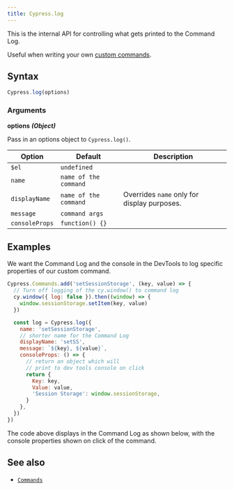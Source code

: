 ```yaml
---
title: Cypress.log
---
```


This is the internal API for controlling what gets printed to the Command Log.

Useful when writing your own
[custom commands](/api/cypress-api/custom-commands).

## Syntax

```javascript
Cypress.log(options)
```

### Arguments

**<Icon name="angle-right"></Icon> options** **_(Object)_**

Pass in an options object to `Cypress.log()`.

| Option         | Default               | Description                                 |
| -------------- | --------------------- | ------------------------------------------- |
| `$el`          | `undefined`           |
| `name`         | `name of the command` |
| `displayName`  | `name of the command` | Overrides `name` only for display purposes. |
| `message`      | `command args`        |
| `consoleProps` | `function() {}`       |

## Examples

We want the Command Log and the console in the DevTools to log specific
properties of our custom command.

```javascript
Cypress.Commands.add('setSessionStorage', (key, value) => {
  // Turn off logging of the cy.window() to command log
  cy.window({ log: false }).then((window) => {
    window.sessionStorage.setItem(key, value)
  })

  const log = Cypress.log({
    name: 'setSessionStorage',
    // shorter name for the Command Log
    displayName: 'setSS',
    message: `${key}, ${value}`,
    consoleProps: () => {
      // return an object which will
      // print to dev tools console on click
      return {
        Key: key,
        Value: value,
        'Session Storage': window.sessionStorage,
      }
    },
  })
})
```

The code above displays in the Command Log as shown below, with the console
properties shown on click of the command.

<DocsImage src="/img/api/Cypress.log-custom-logging-and-console.png" alt="Custom logging of custom command" />

## See also

- [`Commands`](/api/cypress-api/custom-commands)
